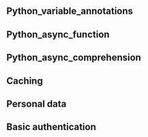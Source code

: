 ## Python_variable_annotations
## Python_async_function
## Python_async_comprehension
## Caching
## Personal data
## Basic authentication